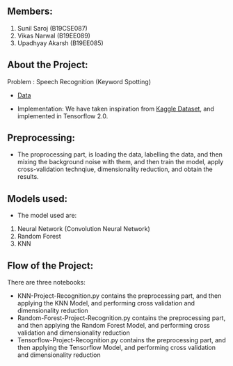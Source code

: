 ## Members:

1. Sunil Saroj (B19CSE087)
2. Vikas Narwal (B19EE089)
3. Upadhyay Akarsh (B19EE085)

## About the Project:

Problem : Speech Recognition (Keyword Spotting)
- [Data](https://www.kaggle.com/c/tensorflow-speech-recognition-challenge/data)

- Implementation: We have taken inspiration from [Kaggle Dataset](https://www.kaggle.com/c/tensorflow-speech-recognition-challenge/data), and implemented in Tensorflow 2.0.


## Preprocessing:

- The proprocessing part, is loading the data, labelling the data, and then mixing the background noise with them, and then train the model, apply cross-validation technqiue, dimensionality reduction, and obtain the results.

## Models used:

- The model used are:
1. Neural Network (Convolution Neural Network)
2. Random Forest
3. KNN

## Flow of the Project: 

There are three notebooks:
- KNN-Project-Recognition.py contains the preprocessing part, and then applying the KNN Model, and performing cross validation and dimensionality reduction
- Random-Forest-Project-Recognition.py contains the preprocessing part, and then applying the Random Forest Model, and performing cross validation and dimensionality reduction
- Tensorflow-Project-Recognition.py contains the preprocessing part, and then applying the Tensorflow Model, and performing cross validation and dimensionality reduction




